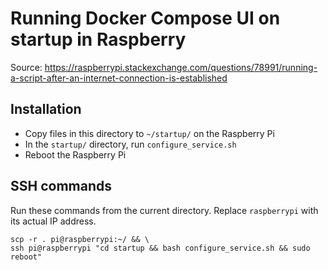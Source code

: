 # Running Docker Compose UI on startup in Raspberry

Source: https://raspberrypi.stackexchange.com/questions/78991/running-a-script-after-an-internet-connection-is-established

## Installation

* Copy files in this directory to `~/startup/` on the Raspberry Pi
* In the `startup/` directory, run `configure_service.sh`
* Reboot the Raspberry Pi

## SSH commands

Run these commands from the current directory.
Replace `raspberrypi` with its actual IP address.

```
scp -r . pi@raspberrypi:~/ && \
ssh pi@raspberrypi "cd startup && bash configure_service.sh && sudo reboot"
```

